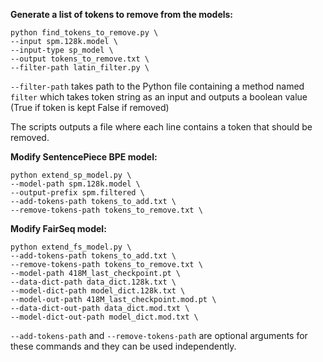 **Generate a list of tokens to remove from the models:**

```
python find_tokens_to_remove.py \
--input spm.128k.model \
--input-type sp_model \
--output tokens_to_remove.txt \
--filter-path latin_filter.py \
```
`--filter-path` takes path to the Python file containing
a method named `filter` which takes token string as an input
and outputs a boolean value (True if token is kept False if removed)

The scripts outputs a file where each line contains a token that should be removed.

**Modify SentencePiece BPE model:**
```
python extend_sp_model.py \
--model-path spm.128k.model \
--output-prefix spm.filtered \
--add-tokens-path tokens_to_add.txt \
--remove-tokens-path tokens_to_remove.txt \
```


**Modify FairSeq model:**
```
python extend_fs_model.py \
--add-tokens-path tokens_to_add.txt \
--remove-tokens-path tokens_to_remove.txt \
--model-path 418M_last_checkpoint.pt \
--data-dict-path data_dict.128k.txt \
--model-dict-path model_dict.128k.txt \
--model-out-path 418M_last_checkpoint.mod.pt \
--data-dict-out-path data_dict.mod.txt \
--model-dict-out-path model_dict.mod.txt \
```

`--add-tokens-path` and `--remove-tokens-path` are optional arguments for these commands
and they can be used independently.
